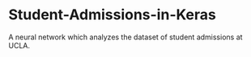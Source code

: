 # Student-Admissions-in-Keras
A neural network which analyzes the dataset of student admissions at UCLA.
